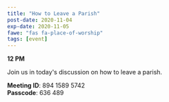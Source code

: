 ```yaml
---
title: "How to Leave a Parish"
post-date: 2020-11-04
exp-date: 2020-11-05
fawe: "fas fa-place-of-worship"
tags: [event]
---
```

**12 PM**

Join us in today's discussion on how to leave a parish.

<p class="text-danger"><b>Meeting ID</b>: 894 1589 5742
<br>
<b>Passcode</b>: 636 489
</p>